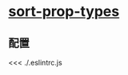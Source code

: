 # [sort-prop-types](https://github.com/jsx-eslint/eslint-plugin-react/blob/master/docs/rules/sort-prop-types.md)

## 配置

<<< ./.eslintrc.js
